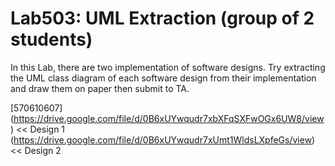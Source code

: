 ﻿# Lab503: UML Extraction (group of 2 students)

In this Lab, there are two implementation of software designs.
Try extracting the UML class diagram of each software design 
from their implementation and draw them on paper then submit to TA.

[570610607]
(https://drive.google.com/file/d/0B6xUYwqudr7xbXFqSXFwOGx6UW8/view) << Design 1
(https://drive.google.com/file/d/0B6xUYwqudr7xUmt1WldsLXpfeGs/view) << Design 2
 
